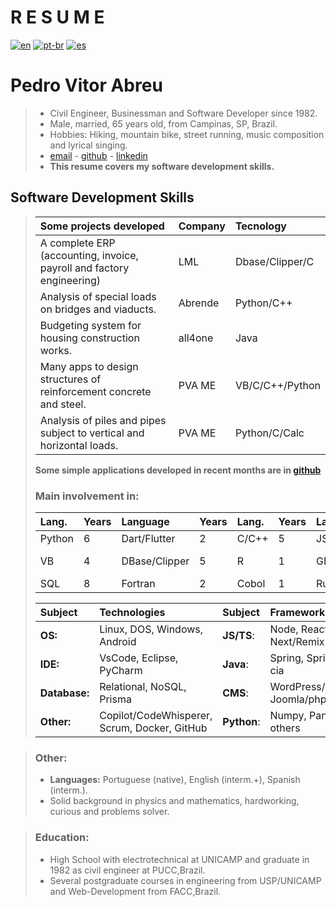 # **R E S U M E**  
[![en](https://img.shields.io/badge/lang-en-red.svg)](./curriculum.md)
[![pt-br](https://img.shields.io/badge/lang-pt--br-green.svg)](./curriculum.pt-br.md)
[![es](https://img.shields.io/badge/lang-es-yellow.svg)](./curriculum.es.md)  
# **Pedro Vitor Abreu**   
> - Civil Engineer, Businessman and Software Developer since 1982.
> - Male, married, 65 years old, from Campinas, SP, Brazil.
> - Hobbies: Hiking, mountain bike, street running, music composition and lyrical singing.  
> - [email](soft.pva@gmail.com) - [github](https://github.com/softpva) - [linkedin](https://linkedin.com/in/pedro-vitor-bbb9115b)  
> - **This resume covers my software development skills.** 

## Software Development Skills
>
> | Some projects developed | Company | Tecnology | 
> | :--- | :--- | :--- |
> | A complete ERP (accounting, invoice, payroll and factory engineering) | LML | Dbase/Clipper/C |  
>  Analysis of special loads on bridges and viaducts. | Abrende | Python/C++ |  
> | Budgeting system for housing construction works. | all4one | Java | 
> | Many apps to design structures of reinforcement concrete and steel. | PVA ME | VB/C/C++/Python |  
> | Analysis of piles and pipes subject to vertical and horizontal loads.| PVA ME | Python/C/Calc |
>
>**Some simple applications developed in recent months are in [github](https://github.com/softpva)**
>
> ### Main involvement in:
> | Lang. |  Years | Language | Years | Lang. | Years |  Lang. | Years |  Lang. | Years | 
> | :--- | :--- | :--- | :--- | :--- | :--- |  :--- | :--- |   :--- | :--- | 
> |  Python | 6  | Dart/Flutter | 2  | C/C++ | 5   |  JS/TS | 4  |  Java | 3 
> | VB | 4  | DBase/Clipper | 5 | R | 1 | GDScript | 3 |C# .NET | 3 | 
> | SQL | 8  | Fortran | 2 | Cobol | 1 | Rust | 1 | Kotlin | 1|     
>
> | Subject | Technologies  | Subject | Frameworks/Libraries |
> | :--- | :--- | :--- | :--- |
> | **OS:** | Linux, DOS, Windows, Android | **JS/TS**: | Node, React, Next/Remix |
> | **IDE:** | VsCode, Eclipse, PyCharm |  **Java**: | Spring, SpringBoot & cia |
> | **Database:** | Relational, NoSQL, Prisma |  **CMS**: | WordPress/php, Joomla/php |
> | **Other:** | Copilot/CodeWhisperer, Scrum, Docker, GitHub| **Python**: | Numpy, Pandas, many others |  

> ### Other:
> - **Languages:** Portuguese (native), English (interm.+), Spanish (interm.).
> - Solid background in physics and mathematics, hardworking, curious and problems solver.  

> ### Education:
> - High School with electrotechnical at UNICAMP and graduate in 1982 as civil engineer at PUCC,Brazil.
> - Several postgraduate courses in engineering from USP/UNICAMP and Web-Development from FACC,Brazil.  









